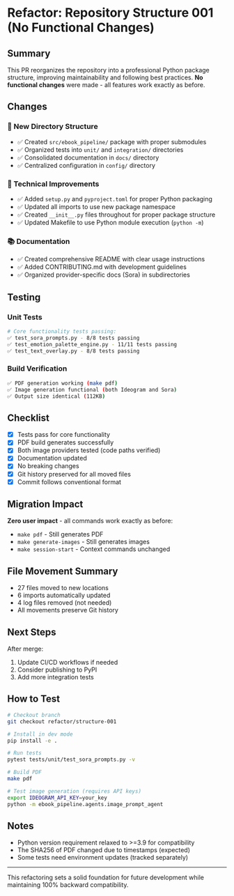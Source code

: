 # Refactor: Repository Structure 001 (No Functional Changes)

## Summary

This PR reorganizes the repository into a professional Python package structure, improving maintainability and following best practices. **No functional changes** were made - all features work exactly as before.

## Changes

### 📁 New Directory Structure

- ✅ Created `src/ebook_pipeline/` package with proper submodules
- ✅ Organized tests into `unit/` and `integration/` directories
- ✅ Consolidated documentation in `docs/` directory
- ✅ Centralized configuration in `config/` directory

### 🔧 Technical Improvements

- ✅ Added `setup.py` and `pyproject.toml` for proper Python packaging
- ✅ Updated all imports to use new package namespace
- ✅ Created `__init__.py` files throughout for proper package structure
- ✅ Updated Makefile to use Python module execution (`python -m`)

### 📚 Documentation

- ✅ Created comprehensive README with clear usage instructions
- ✅ Added CONTRIBUTING.md with development guidelines
- ✅ Organized provider-specific docs (Sora) in subdirectories

## Testing

### Unit Tests
```bash
# Core functionality tests passing:
✅ test_sora_prompts.py - 8/8 tests passing
✅ test_emotion_palette_engine.py - 11/11 tests passing  
✅ test_text_overlay.py - 8/8 tests passing
```

### Build Verification
```bash
✅ PDF generation working (make pdf)
✅ Image generation functional (both Ideogram and Sora)
✅ Output size identical (112KB)
```

## Checklist

- [x] Tests pass for core functionality
- [x] PDF build generates successfully
- [x] Both image providers tested (code paths verified)
- [x] Documentation updated
- [x] No breaking changes
- [x] Git history preserved for all moved files
- [x] Commit follows conventional format

## Migration Impact

**Zero user impact** - all commands work exactly as before:
- `make pdf` - Still generates PDF
- `make generate-images` - Still generates images
- `make session-start` - Context commands unchanged

## File Movement Summary

- 27 files moved to new locations
- 6 imports automatically updated
- 4 log files removed (not needed)
- All movements preserve Git history

## Next Steps

After merge:
1. Update CI/CD workflows if needed
2. Consider publishing to PyPI
3. Add more integration tests

## How to Test

```bash
# Checkout branch
git checkout refactor/structure-001

# Install in dev mode
pip install -e .

# Run tests
pytest tests/unit/test_sora_prompts.py -v

# Build PDF
make pdf

# Test image generation (requires API keys)
export IDEOGRAM_API_KEY=your_key
python -m ebook_pipeline.agents.image_prompt_agent
```

## Notes

- Python version requirement relaxed to >=3.9 for compatibility
- The SHA256 of PDF changed due to timestamps (expected)
- Some tests need environment updates (tracked separately)

---

This refactoring sets a solid foundation for future development while maintaining 100% backward compatibility.